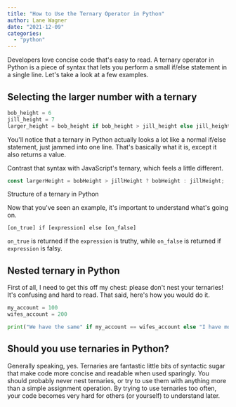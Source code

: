 ```yaml
---
title: "How to Use the Ternary Operator in Python"
author: Lane Wagner
date: "2021-12-09"
categories: 
  - "python"
---
```


Developers love concise code that's easy to read. A ternary operator in Python is a piece of syntax that lets you perform a small if/else statement in a single line. Let's take a look at a few examples.

## Selecting the larger number with a ternary

```py
bob_height = 6
jill_height = 7
larger_height = bob_height if bob_height > jill_height else jill_height
```

You'll notice that a ternary in Python actually looks a lot like a normal if/else statement, just jammed into one line. That's basically what it is, except it also returns a value.

Contrast that syntax with JavaScript's ternary, which feels a little different.

```js
const largerHeight = bobHeight > jillHeight ? bobHeight : jillHeight;
```

Structure of a ternary in Python

Now that you've seen an example, it's important to understand what's going on.

```
[on_true] if [expression] else [on_false] 
```

`on_true` is returned if the `expression` is truthy, while `on_false` is returned if `expression` is falsy.

## Nested ternary in Python

First of all, I need to get this off my chest: please don't nest your ternaries! It's confusing and hard to read. That said, here's how you would do it.

```py
my_account = 100
wifes_account = 200

print("We have the same" if my_account == wifes_account else "I have more" if my_account > wifes_account else "Wife has more")
```

## Should you use ternaries in Python?

Generally speaking, yes. Ternaries are fantastic little bits of syntactic sugar that make code more concise and readable when used sparingly. You should probably never nest ternaries, or try to use them with anything more than a simple assignment operation. By trying to use ternaries too often, your code becomes very hard for others (or yourself) to understand later.
